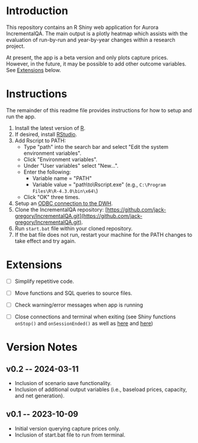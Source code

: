 # Introduction

This repository contains an R Shiny web application for Aurora IncrementalQA.  The main output is a plotly heatmap which assists with the evaluation of run-by-run and year-by-year changes within a research project.

At present, the app is a beta version and only plots capture prices.  However, in the future, it may be possible to add other outcome variables.  See [Extensions](#extensions) below.


# Instructions

The remainder of this readme file provides instructions for how to setup and run the app.

1. Install the latest version of [R](https://cran.rstudio.com/).
2. If desired, install [RStudio](https://posit.co/download/rstudio-desktop/).
3. Add Rscript to PATH:
   - Type "path" into the search bar and select "Edit the system environment variables".
   - Click "Environment variables".
   - Under "User variables" select "New...".
   - Enter the following:
      - Variable name = "PATH"
      - Variable value = "path\to\Rscript.exe" (e.g., `C:\Program Files\R\R-4.3.0\bin\x64\`)
   - Click "OK" three times.
4. Setup an [ODBC connection to the DWH](https://auroraenergy.atlassian.net/wiki/spaces/AW/pages/3642130481/Data+Warehouse+Password+Update+Methods#ODBC).
5. Clone the IncrementalQA repository: [https://github.com/jack-gregory/IncrementalQA.git](https://github.com/jack-gregory/IncrementalQA.git).
6. Run `start.bat` file within your cloned repository.
7. If the bat file does not run, restart your machine for the PATH changes to take effect and try again.


# Extensions

- [ ] Simplify repetitive code.
- [ ] Move functions and SQL queries to source files. 
- [ ] Check warning/error messages when app is running
- [ ] Close connections and terminal when exiting (see Shiny functions `onStop()` and `onSessionEnded()` as well as [here](https://community.rstudio.com/t/closing-database-connection-when-closing-shiny-app/134910) and [here](https://stackoverflow.com/questions/65995120/how-to-close-the-connection-when-exiting-the-shiny-app))


# Version Notes

## v0.2 -- 2024-03-11

- Inclusion of scenario save functionality.
- Inclusion of additional output variables (i.e., baseload prices, capacity, and net generation).


## v0.1 -- 2023-10-09

- Initial version querying capture prices only.
- Inclusion of start.bat file to run from terminal.

